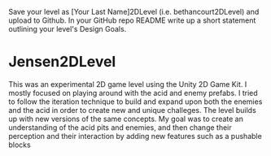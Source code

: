 Save your level as [Your Last Name]2DLevel (i.e. bethancourt2DLevel) and upload to Github. In your GitHub repo README write up a short statement outlining your level's Design Goals. 

# Jensen2DLevel

This was an experimental 2D game level using the Unity 2D Game Kit. I mostly focused on playing around with the acid and enemy prefabs. I tried to follow the iteration technique to build and expand upon both the enemies and the acid in order to create new and unique challeges. The level builds up with new versions of the same concepts. My goal was to create an understanding of the acid pits and enemies, and then change their perception and their interaction by adding new features such as a pushable blocks